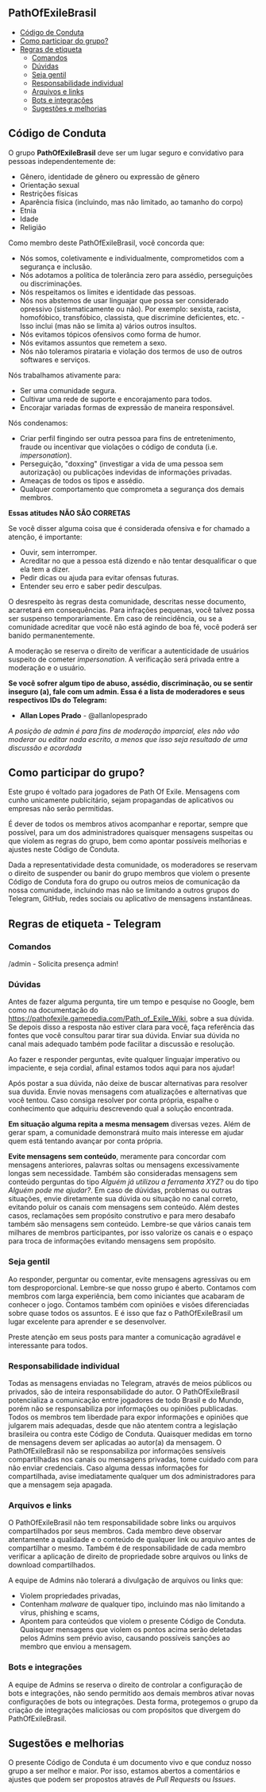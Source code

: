 ## PathOfExileBrasil

* [Código de Conduta](#c%C3%B3digo-de-conduta)
* [Como participar do grupo?](#como-participar-do-grupo)
* [Regras de etiqueta](#regras-de-etiqueta)
  * [Comandos](#comandos)
  * [Dúvidas](#dúvidas)
  * [Seja gentil](#seja-gentil)
  * [Responsabilidade individual](#responsabilidade-individual)
  * [Arquivos e links](#arquivos-e-links)
  * [Bots e integrações](#bots-e-integrações)
  * [Sugestões e melhorias](#sugestões-e-melhorias)

## Código de Conduta

O grupo **PathOfExileBrasil** deve ser um lugar seguro e convidativo para pessoas independentemente de:
- Gênero, identidade de gênero ou expressão de gênero
- Orientação sexual
- Restrições físicas
- Aparência física (incluindo, mas não limitado, ao tamanho do corpo)
- Etnia
- Idade
- Religião

Como membro deste PathOfExileBrasil, você concorda que:

* Nós somos, coletivamente e individualmente, comprometidos com a segurança e inclusão.
* Nós adotamos a política de tolerância zero para assédio, perseguições ou discriminações.
* Nós respeitamos os limites e identidade das pessoas.
* Nós nos abstemos de usar linguajar que possa ser considerado opressivo (sistematicamente ou não). Por exemplo: sexista, racista, homofóbico, transfóbico, classista, que discrimine deficientes, etc. - Isso inclui (mas não se limita a) vários outros insultos.
* Nós evitamos tópicos ofensivos como forma de humor.
* Nós evitamos assuntos que remetem a sexo.
* Nós não toleramos pirataria e violação dos termos de uso de outros softwares e serviços.

Nós trabalhamos ativamente para:

* Ser uma comunidade segura.
* Cultivar uma rede de suporte e encorajamento para todos.
* Encorajar variadas formas de expressão de maneira responsável.

Nós condenamos:

* Criar perfil fingindo ser outra pessoa para fins de entretenimento, fraude ou incentivar que violações o código de conduta (i.e. _impersonation_).
* Perseguição, "doxxing" (investigar a vida de uma pessoa sem autorização) ou publicações indevidas de informações privadas.
* Ameaças de todos os tipos e assédio.
* Qualquer comportamento que comprometa a segurança dos demais membros.

**Essas atitudes NÃO SÃO CORRETAS**

Se você disser alguma coisa que é considerada ofensiva e for chamado a atenção, é importante:

* Ouvir, sem interromper.
* Acreditar no que a pessoa está dizendo e não tentar desqualificar o que ela tem a dizer.
* Pedir dicas ou ajuda para evitar ofensas futuras.
* Entender seu erro e saber pedir desculpas.

O desrespeito às regras desta comunidade, descritas nesse documento, acarretará em consequências. Para infrações pequenas, você talvez possa ser suspenso temporariamente. Em caso de reincidência, ou se a comunidade acreditar que você não está agindo de boa fé, você poderá ser banido permanentemente.

A moderação se reserva o direito de verificar a autenticidade de usuários suspeito de cometer _impersonation_. A verificação será privada entre a moderação e o usuário.

**Se você sofrer algum tipo de abuso, assédio, discriminação, ou se sentir inseguro (a), fale com um admin.
Essa é a lista de moderadores e seus respectivos IDs do Telegram:**

* **Allan Lopes Prado** - @allanlopesprado

*A posição de admin é para fins de moderação imparcial, eles não vão moderar ou editar nada escrito, a menos que isso seja resultado de uma discussão e acordada*

## Como participar do grupo?

Este grupo é voltado para jogadores de Path Of Exile. Mensagens com cunho unicamente publicitário, sejam propagandas de aplicativos ou empresas não serão permitidas.

É dever de todos os membros ativos acompanhar e reportar, sempre que possível, para um dos administradores quaisquer mensagens suspeitas ou que violem as regras do grupo, bem como apontar possíveis melhorias e ajustes neste Código de Conduta.

Dada a representatividade desta comunidade, os moderadores se reservam o direito de suspender ou banir do grupo membros que violem o presente Código de Conduta fora do grupo ou outros meios de comunicação da nossa comunidade, incluindo mas não se limitando a outros grupos do Telegram, GitHub, redes sociais ou aplicativo de mensagens instantâneas.

## Regras de etiqueta - Telegram

### Comandos

/admin - Solicita presença admin!

### Dúvidas

Antes de fazer alguma pergunta, tire um tempo e pesquise no Google, bem como na documentação do https://pathofexile.gamepedia.com/Path_of_Exile_Wiki, sobre a sua dúvida. Se depois disso a resposta não estiver clara para você, faça referência das fontes que você consultou parar tirar sua dúvida. Enviar sua dúvida no canal mais adequado também pode facilitar a discussão e resolução.

Ao fazer e responder perguntas, evite qualquer linguajar imperativo ou impaciente, e seja cordial, afinal estamos todos aqui para nos ajudar!

Após postar a sua dúvida, não deixe de buscar alternativas para resolver sua duvida. Envie novas mensagens com atualizações e alternativas que você tentou. Caso consiga resolver por conta própria, espalhe o conhecimento que adquiriu descrevendo qual a solução encontrada.

**Em situação alguma repita a mesma mensagem** diversas vezes. Além de gerar spam, a comunidade demonstrará muito mais interesse em ajudar quem está tentando avançar por conta própria.

**Evite mensagens sem conteúdo**, meramente para concordar com mensagens anteriores, palavras soltas ou mensagens excessivamente longas sem necessidade. Também são consideradas mensagens sem conteúdo perguntas do tipo _Alguém já utilizou a ferramenta XYZ?_ ou do tipo _Alguém pode me ajudar?_. Em caso de dúvidas, problemas ou outras situações, envie diretamente sua dúvida ou situação no canal correto, evitando poluir os canais com mensagens sem conteúdo. Além destes casos, reclamações sem propósito construtivo e para mero desabafo também são mensagens sem conteúdo. Lembre-se que vários canais tem milhares de membros participantes, por isso valorize os canais e o espaço para troca de informações evitando mensagens sem propósito.

### Seja gentil

Ao responder, perguntar ou comentar, evite mensagens agressivas ou em tom desproporcional. Lembre-se que nosso grupo é aberto. Contamos com membros com larga experiência, bem como iniciantes que acabaram de conhecer o jogo. Contamos também com opiniões e visões diferenciadas sobre quase todos os assuntos. E é isso que faz o PathOfExileBrasil um lugar excelente para aprender e se desenvolver.

Preste atenção em seus posts para manter a comunicação agradável e interessante para todos.

### Responsabilidade individual

Todas as mensagens enviadas no Telegram, através de meios públicos ou privados, são de inteira responsabilidade do autor. O PathOfExileBrasil potencializa a comunicação entre jogadores de todo Brasil e do Mundo, porém não se responsabiliza por informações ou opiniões publicadas. Todos os membros tem liberdade para expor informações e opiniões que julgarem mais adequadas, desde que não atentem contra a legislação brasileira ou contra este Código de Conduta. Quaisquer medidas em torno de mensagens devem ser aplicadas ao autor(a) da mensagem.
O PathOfExileBrasil não se responsabiliza por informações sensíveis compartilhadas nos canais ou mensagens privadas, tome cuidado com para não enviar credenciais. Caso alguma dessas informações for compartilhada, avise imediatamente qualquer um dos administradores para que a mensagem seja apagada.

### Arquivos e links

O PathOfExileBrasil não tem responsabilidade sobre links ou arquivos compartilhados por seus membros. Cada membro deve observar atentamente a qualidade e o conteúdo de qualquer link ou arquivo antes de compartilhar o mesmo. Também é de responsabilidade de cada membro verificar a aplicação de direito de propriedade sobre arquivos ou links de download compartilhados.

A equipe de Admins não tolerará a divulgação de arquivos ou links que:
* Violem propriedades privadas,
* Contenham _malware_ de qualquer tipo, incluindo mas não limitando a vírus, phishing e scams,
* Apontem para conteúdos que violem o presente Código de Conduta.
Quaisquer mensagens que violem os pontos acima serão deletadas pelos Admins sem prévio aviso, causando possíveis sanções ao membro que enviou a mensagem.

### Bots e integrações

A equipe de Admins se reserva o direito de controlar a configuração de bots e integrações, não sendo permitido aos demais membros ativar novas configurações de bots ou integrações. Desta forma, protegemos o grupo da criação de integrações maliciosas ou com propósitos que divergem do PathOfExileBrasil.

## Sugestões e melhorias

O presente Código de Conduta é um documento vivo e que conduz nosso grupo a ser melhor e maior. Por isso, estamos abertos a comentários e ajustes que podem ser propostos através de _Pull Requests_ ou _Issues_.
